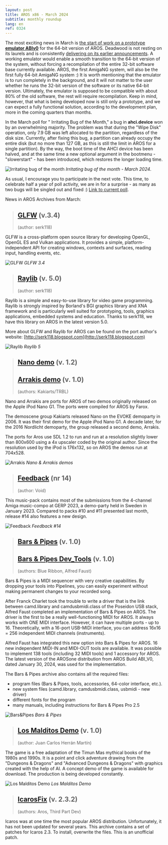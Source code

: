```yaml
---
layout: post
title: AROS x86 - March 2024
subtitle: monthly roundup
lang: en
ref: 0324
---
```


The most exciting news in March is [the start of work on a prototype **emulator ABIv0**](https://www.arosworld.org/infusions/forum/viewthread.php?thread_id=1218&rowstart=0) for the 64-bit version of AROS. Deadwood is not resting on its laurels and is consistently [delivering on its earlier announcements](https://www.arosworld.org/infusions/forum/viewthread.php?thread_id=1114&rowstart=0#post_4072). A working emulator would enable a smooth transition to the 64-bit version of the system, without forcing a recompilation of the entire 32-bit software base currently available. AROS, the first AmigaNG system, will also be the first fully 64-bit AmigaNG system :) It is worth mentioning that the emulator is to run completely in the background, and it will not matter to the user whether he runs the 32-bit version of the software or its native 64-bit version. Ultimately, the emulator is supposed to be compatible with about 80% of the old software, the rest will require recompilation. Keep in mind, however, that what is being developed now is still only a prototype, and we can expect a fully functional solution, according to the development plan, more in the coming quarters than months.

In the March poll for " Irritating Bug of the Month," a bug in **ahci.device** won by an overwhelming majority. The problem was that during the "Wipe Disk" operation, only 7.9 GB was left allocated to the partition, regardless of the disk size. Currently, after fixing this bug, a partition can already occupy the entire disk (but no more than 127 GB, as this is still the limit in AROS for a single partition). By the way, the boot time of the AHCI device has been halved, and at the same time a new optional argument in the bootmenu - "slowerstart" - has been introduced, which restores the longer loading time.  

![Irritating bug of the month](/assets/img/ibotm0324.png)
*Irritating bug of the month - March 2024*.

As usual, I encourage you to participate in the next vote. This time, to celebrate half a year of poll activity, we are in for a surprise - as many as two bugs will be singled out and fixed :) [Link to current poll](https://www.arosworld.org/infusions/forum/viewthread.php?thread_id=1228&pid=4744). 

News in AROS Archives from March:

> ## [GLFW](https://archives.arosworld.org/?function=showfile&file=development/library/glfw3_4.i386-aros.zip) (v.3.4)
> (author: serk118)

GLFW is a cross-platform open source library for developing OpenGL, OpenGL ES and Vulkan applications. It provides a simple, platform-independent API for creating windows, contexts and surfaces, reading input, handling events, etc.

![GLFW](/assets/img/glfw.png)
*GLFW 3.4*

> ## [Raylib](https://archives.arosworld.org/?function=showfile&file=development/library/raylib5.i386-aros.zip) (v. 5.0)
> (author: serk118)

Raylib is a simple and easy-to-use library for video game programming. Raylib is strongly inspired by Borland's BGI graphics library and XNA framework and is particularly well suited for prototyping, tools, graphics applications, embedded systems and education. Thanks to serk118, we have this library on AROS in the latest version 5.0.

More about GLFW and Raylib for AROS can be found on the port author's website:
[http://serk118.blogspot.com](http://serk118.blogspot.com)

![Raylib](/assets/img/raylib.png)
*Raylib 5*

> ## [Nano demo](https://archives.arosworld.org/?function=showfile&file=demo/scene/nano.i386-aros.zip) (v. 1.2)
> ## [Arrakis demo](https://archives.arosworld.org/?function=showfile&file=demo/scene/arrakis.i386-aros.zip) (v. 1.0)
> (authors: Kakiarts/TRBL)

Nano and Arrakis are ports for AROS of two demos originally released on the Apple iPod Nano G1. The ports were compiled for AROS by Farox.

The demoscene group Kakiarts released Nano on the EVOKE demoparty in 2006. It was their first demo for the Apple iPod Nano G1. A decade later, for the 2016 Nordlicht demoparty, the group released a second demo, Arrakis.

The ports for Aros use SDL 1.2 to run and run at a resolution slightly lower than 800x600 using a 4x upscaler coded by the original author. Since the resolution used by the iPod is 176x132, so on AROS the demos run at 704x528.

![Arrakis](/assets/img/nano.jpg)
*Nano & Arrakis demos*

> ## [Feedback](https://archives.arosworld.org/?function=showfile&file=demo/music/void-fb14-aros.i386-aros.zip) (nr 14)
> (author: Void)

This music-pack contains most of the submissions from the 4-channel Amiga music-compo at GERP 2023, a demo-party held in Sweden in January 2023. Compared to packs #10 and #11 presented last month, release #14 also features a new design.

![Feedback](/assets/img/fb14.jpg)
*Feedback #14*


> ## [Bars & Pipes](https://archives.arosworld.org/?function=showfile&file=audio/edit/barsnpipesaros.lha) (v. 1.0)
> ## [Bars & Pipes Dev_Tools](https://archives.arosworld.org/?function=showfile&file=audio/edit/bp_dev_tools_accessories.zip) (v. 1.0)
> (authors: Blue Ribbon, Alfred Faust)

Bars & Pipes is a MIDI sequencer with very creative capabilities. By dropping your tools into Pipelines, you can easily experiment without making permanent changes to your recorded song.

After Franck Charlet took the trouble to write a driver that is the link between camd.library and camdusbmidi.class of the Poseidon USB stack, Alfred Faust completed an implementation of Bars & Pipes on AROS. The driver is the first to be a really well-functioning MIDI for AROS. It always works with ONE MIDI interface. However, it can have multiple ports - up to 16. Theoretically, with a 16-port USB-MIDI interface, you can address 16x16 = 256 independent MIDI channels (instruments).

Alfred Faust has integrated this new option into Bars & Pipes for AROS. 16 new independent MIDI-IN and MIDI-OUT tools are available. It was possible to implement 138 tools (including 32 MIDI tools) and 1 accessory for AROS. The latest version of the AROSone distribution from AROS Build ABI_V0, dated January 30, 2024, was used for the implementation.

The Bars & Pipes archive also contains all the required files:
- program files (Bars & Pipes, tools, accessories, 64-color interface, etc.).
- new system files (camd.library, camdusbmidi.class, usbmidi - new driver)
- different fonts for the program
- many manuals, including instructions for Bars & Pipes Pro 2.5

![Bars&Pipes](/assets/img/barspipes.png)
*Bars & Pipes*

> ## [Los Malditos Demo](https://archives.arosworld.org/?function=showfile&file=game/adventure/losmalditosdemo.lha) (v. 1.0)
> (author: Juan Carlos Herrán Martín)

The game is a free adaptation of the Timun Mas mythical books of the 1980s and 1990s. It is a point and click adventure drawing from the "Dungeons & Dragons" and "Advanced Dungeons & Dragons" with graphics created with the help of AI. A concept demo of the game is available for download. The production is being developed constantly.

![Los Malditos Demo](/assets/img/losmalditos.jpg)
*Los Malditos Demo*

> ## [IcarosFix](https://archives.arosworld.org/?function=showfile&file=utility/misc/icarosfix.zip) (v. 2.3.2)
> (authors: Aros, Third Part Dev)

Icaros was at one time the most popular AROS distribution. Unfortunately, it has not been updated for several years. This archive contains a set of patches for Icaros 2.3. To install, overwrite the files. This is an unofficial patch.
